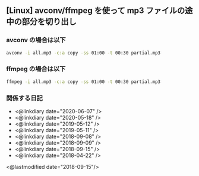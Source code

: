 ## [Linux] avconv/ffmpeg を使って mp3 ファイルの途中の部分を切り出し

### avconv の場合は以下

```sh
avconv -i all.mp3 -c:a copy -ss 01:00 -t 00:30 partial.mp3
```

### ffmpeg の場合は以下

```sh
ffmpeg -i all.mp3 -c:a copy -ss 01:00 -t 00:30 partial.mp3
```

### 関係する日記

- <@linkdiary date="2020-06-07" />
- <@linkdiary date="2020-05-18" />
- <@linkdiary date="2019-05-12" />
- <@linkdiary date="2019-05-11" />
- <@linkdiary date="2018-09-08" />
- <@linkdiary date="2018-09-09" />
- <@linkdiary date="2018-09-15" />
- <@linkdiary date="2018-04-22" />

<@lastmodified date="2018-09-15"/>
